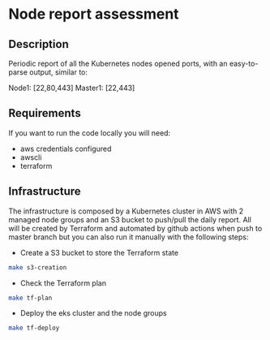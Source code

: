# Node report assessment

## Description

Periodic report of all the Kubernetes nodes opened ports, with an easy-to-parse output, similar to:

Node1: [22,80,443]
Master1: [22,443]

## Requirements

If you want to run the code locally you will need:

- aws credentials configured
- awscli
- terraform

## Infrastructure

The infrastructure is composed by a Kubernetes cluster in AWS with 2 managed node groups and an S3 bucket to push/pull the daily report. All will be created by Terraform and automated by github actions when push to master branch but you can also run it manually with the following steps:

- Create a S3 bucket to store the Terraform state

```bash
make s3-creation
```

- Check the Terraform plan

```bash
make tf-plan
```

- Deploy the eks cluster and the node groups

```bash
make tf-deploy
```
